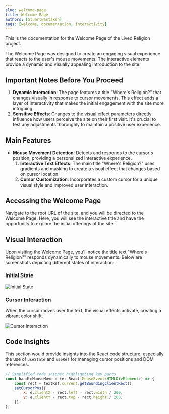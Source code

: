 ```yaml
---
slug: welcome-page
title: Welcome Page
authors: [Stuartwastaken]
tags: [welcome, documentation, interactivity]
---
```


This is the documentation for the Welcome Page of the Lived Religion project.

The Welcome Page was designed to create an engaging visual experience that reacts to the user's mouse movements. The interactive elements provide a dynamic and visually appealing introduction to the site.

## Important Notes Before You Proceed

1. **Dynamic Interaction**: The page features a title "Where's Religion?" that changes visually in response to cursor movements. This effect adds a layer of interactivity that makes the initial engagement with the site more intriguing.
1. **Sensitive Effects**: Changes to the visual effect parameters directly influence how users perceive the site on their first visit. It's crucial to test any adjustments thoroughly to maintain a positive user experience.

## Main Features

- **Mouse Movement Detection**: Detects and responds to the cursor's position, providing a personalized interactive experience.
  1. **Interactive Text Effects**: The main title "Where's Religion?" uses gradients and masking to create a visual effect that changes based on cursor location.
  1. **Cursor Customization**: Incorporates a custom cursor for a unique visual style and improved user interaction.

## Accessing the Welcome Page

Navigate to the root URL of the site, and you will be directed to the Welcome Page. Here, you will see the interactive title and have the opportunity to explore the initial offerings of the site.

## Visual Interaction

Upon visiting the Welcome Page, you'll notice the title text "Where's Religion?" responds dynamically to mouse movements. Below are screenshots depicting different states of interaction:

### Initial State

![Initial State](../assets/welcomePage/WelcomePageInitial.png)

### Cursor Interaction

When the cursor moves over the text, the visual effects activate, creating a vibrant color shift.

![Cursor Interaction](../assets/welcomePage/WelcomePageInteractive.png)

## Code Insights

This section would provide insights into the React code structure, especially the use of `useState` and `useRef` for managing cursor positions and DOM references.

```jsx
// Simplified code snippet highlighting key parts
const handleMouseMove = (e: React.MouseEvent<HTMLDivElement>) => {
    const rect = textRef.current.getBoundingClientRect();
    setCursorPos({
        x: e.clientX - rect.left - rect.width / 200,
        y: e.clientY - rect.top - rect.height / 200,
    });
};
